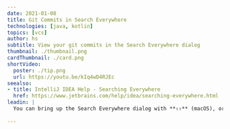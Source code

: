 ```yaml
---
date: 2021-01-08
title: Git Commits in Search Everywhere
technologies: [java, kotlin]
topics: [vcs]
author: hs
subtitle: View your git commits in the Search Everywhere dialog
thumbnail: ./thumbnail.png
cardThumbnail: ./card.png
shortVideo:
  poster: ./tip.png
  url: https://youtu.be/kIq4wD4RJEc   
seealso:
- title: IntelliJ IDEA Help - Searching Everywhere
  href: https://www.jetbrains.com/help/idea/searching-everywhere.html
leadin: |
  You can bring up the Search Everywhere dialog with **⇧⇧** (macOS), or **Shift+Shift** (Windows/Linux), and searching for what you want to find. Git commits are displayed in your search results at the bottom if there are any matches. 
  
---
```


